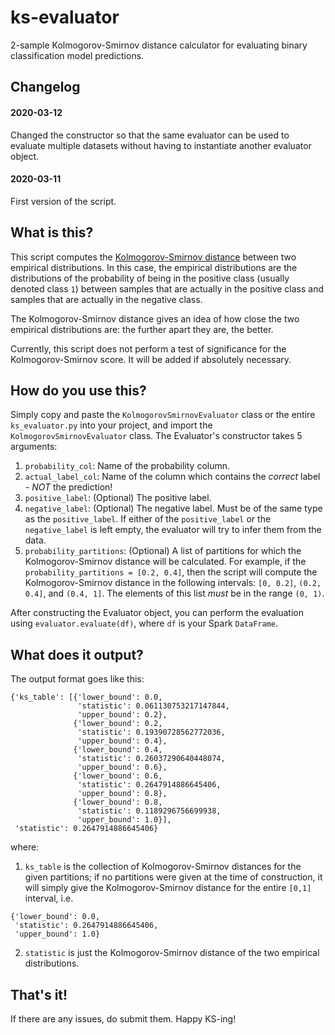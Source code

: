 # ks-evaluator
2-sample Kolmogorov-Smirnov distance calculator for evaluating binary classification model predictions.

## Changelog

#### 2020-03-12
Changed the constructor so that the same evaluator can be used to evaluate multiple datasets without having to instantiate another evaluator object.

#### 2020-03-11
First version of the script.

## What is this?
This script computes the [Kolmogorov-Smirnov distance](https://en.wikipedia.org/wiki/Kolmogorov%E2%80%93Smirnov_test#Two-sample_Kolmogorov%E2%80%93Smirnov_test) between two empirical distributions. In this case, the empirical distributions are the distributions of the probability of being in the positive class (usually denoted class `1`) between samples that are actually in the positive class and samples that are actually in the negative class.

The Kolmogorov-Smirnov distance gives an idea of how close the two empirical distributions are: the further apart they are, the better.

Currently, this script does not perform a test of significance for the Kolmogorov-Smirnov score. It will be added if absolutely necessary.

## How do you use this?
Simply copy and paste the `KolmogorovSmirnovEvaluator` class or the entire `ks_evaluator.py` into your project, and import the `KolmogorovSmirnovEvaluator` class. The Evaluator's constructor takes 5 arguments:
1. `probability_col`: Name of the probability column.
1. `actual_label_col`: Name of the column which contains the *correct* label - *NOT* the prediction!
1. `positive_label`: (Optional) The positive label.
1. `negative_label`: (Optional) The negative label. Must be of the same type as the `positive_label`. If either of the `positive_label` or the `negative_label` is left empty, the evaluator will try to infer them from the data.
1. `probability_partitions`: (Optional) A list of partitions for which the Kolmogorov-Smirnov distance will be calculated. For example, if the `probability_partitions = [0.2, 0.4]`, then the script will compute the Kolmogorov-Smirnov distance in the following intervals: `[0, 0.2]`, `(0.2, 0.4]`, and `(0.4, 1]`. The elements of this list *must* be in the range `(0, 1)`.

After constructing the Evaluator object, you can perform the evaluation using `evaluator.evaluate(df)`, where `df` is your Spark `DataFrame`.

## What does it output?
The output format goes like this:
```
{'ks_table': [{'lower_bound': 0.0,
               'statistic': 0.061130753217147844,
               'upper_bound': 0.2},
              {'lower_bound': 0.2,
               'statistic': 0.19390728562772036,
               'upper_bound': 0.4},
              {'lower_bound': 0.4,
               'statistic': 0.26037290640448074,
               'upper_bound': 0.6},
              {'lower_bound': 0.6,
               'statistic': 0.2647914886645406,
               'upper_bound': 0.8},
              {'lower_bound': 0.8,
               'statistic': 0.1189296756699938,
               'upper_bound': 1.0}],
 'statistic': 0.2647914886645406}
```
where:
1. `ks_table` is the collection of Kolmogorov-Smirnov distances for the given partitions; if no partitions were given at the time of construction, it will simply give the Kolmogorov-Smirnov distance for the entire `[0,1]` interval, i.e.
```
{'lower_bound': 0.0,
 'statistic': 0.2647914886645406,
 'upper_bound': 1.0}
```
2. `statistic` is just the Kolmogorov-Smirnov distance of the two empirical distributions.

## That's it!
If there are any issues, do submit them. Happy KS-ing!
